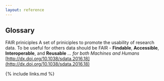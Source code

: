 ```yaml
---
layout: reference
---
```


## Glossary

FAIR priniciples
  A set of priniciples to promote the usability of research data. To be useful for others data should be FAIR - **Findable**, **Accessible**, **Interoperable**, and **Reusable**
  _… for both Machines and Humans_ [http://dx.doi.org/10.1038/sdata.2016.18](http://dx.doi.org/10.1038/sdata.2016.18)

{% include links.md %}

